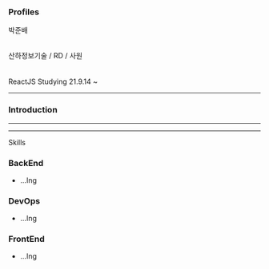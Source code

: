 ### Profiles 

박준배  

<br>
산하정보기술 / RD / 사원
<br><br><br>
ReactJS Studying 21.9.14 ~
 


***

### Introduction





***


***
Skills

### BackEnd 

- ...Ing

### DevOps

- ...Ing

### FrontEnd

- ...Ing


<br>
